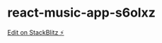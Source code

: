 # react-music-app-s6olxz

[Edit on StackBlitz ⚡️](https://stackblitz.com/edit/react-music-app-s6olxz)